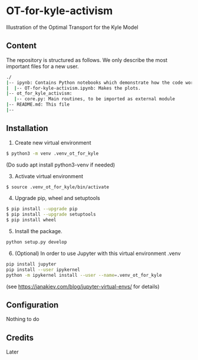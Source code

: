 # OT-for-kyle-activism
Illustration of the Optimal Transport for the Kyle Model

## Content

The repository is structured as follows. We only describe the most important files for a new user.
```bash
./
|-- ipynb: Contains Python notebooks which demonstrate how the code works
|  |-- OT-for-kyle-activism.ipynb: Makes the plots.
|-- ot_for_kyle_activism:
   |-- core.py: Main routines, to be imported as external module
|-- README.md: This file
|-- 
```

## Installation

1. Create new virtual environment

```bash
$ python3 -m venv .venv_ot_for_kyle
```

(Do
sudo apt install python3-venv
if needed)

3. Activate virtual environment

```bash
$ source .venv_ot_for_kyle/bin/activate
```

4. Upgrade pip, wheel and setuptools 

```bash
$ pip install --upgrade pip
$ pip install --upgrade setuptools
$ pip install wheel
```

5. Install the package.

```bash
python setup.py develop
```

6. (Optional) In order to use Jupyter with this virtual environment .venv
```bash
pip install jupyter
pip install --user ipykernel
python -m ipykernel install --user --name=.venv_ot_for_kyle
```
(see https://janakiev.com/blog/jupyter-virtual-envs/ for details)

## Configuration
Nothing to do

## Credits
Later